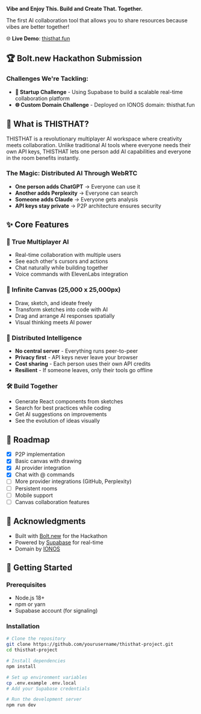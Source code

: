 **Vibe and Enjoy This. Build and Create That. Together.**

The first AI collaboration tool that allows you to share resources because vibes are better together!

🌐 **Live Demo**: [thisthat.fun](https://thisthat.fun)

## 🏆 Bolt.new Hackathon Submission

### Challenges We're Tackling:
- **🚀 Startup Challenge** - Using Supabase to build a scalable real-time collaboration platform
- **🌐 Custom Domain Challenge** - Deployed on IONOS domain: thisthat.fun

## 🎯 What is THISTHAT?
THISTHAT is a revolutionary multiplayer AI workspace where creativity meets collaboration. Unlike traditional AI tools where everyone needs their own API keys, THISTHAT lets one person add AI capabilities and everyone in the room benefits instantly.

### The Magic: Distributed AI Through WebRTC
- **One person adds ChatGPT** → Everyone can use it
- **Another adds Perplexity** → Everyone can search
- **Someone adds Claude** → Everyone gets analysis
- **API keys stay private** → P2P architecture ensures security

## ✨ Core Features

### 🤝 True Multiplayer AI
- Real-time collaboration with multiple users
- See each other's cursors and actions
- Chat naturally while building together
- Voice commands with ElevenLabs integration

### 🎨 Infinite Canvas (25,000 x 25,000px)
- Draw, sketch, and ideate freely
- Transform sketches into code with AI
- Drag and arrange AI responses spatially
- Visual thinking meets AI power

### 🧠 Distributed Intelligence
- **No central server** - Everything runs peer-to-peer
- **Privacy first** - API keys never leave your browser
- **Cost sharing** - Each person uses their own API credits
- **Resilient** - If someone leaves, only their tools go offline

### 🛠️ Build Together
- Generate React components from sketches
- Search for best practices while coding
- Get AI suggestions on improvements
- See the evolution of ideas visually

## 🚧 Roadmap
- [x] P2P implementation
- [x] Basic canvas with drawing
- [x] AI provider integration
- [x] Chat with @ commands
- [ ] More provider integrations (GitHub, Perplexity)
- [ ] Persistent rooms
- [ ] Mobile support
- [ ] Canvas collaboration features

## 🙏 Acknowledgments
- Built with [Bolt.new](https://bolt.new) for the Hackathon
- Powered by [Supabase](https://supabase.com) for real-time
- Domain by [IONOS](https://ionos.com)

## 🚀 Getting Started

### Prerequisites
- Node.js 18+
- npm or yarn
- Supabase account (for signaling)

### Installation

```bash
# Clone the repository
git clone https://github.com/yourusername/thisthat-project.git
cd thisthat-project

# Install dependencies
npm install

# Set up environment variables
cp .env.example .env.local
# Add your Supabase credentials

# Run the development server
npm run dev
